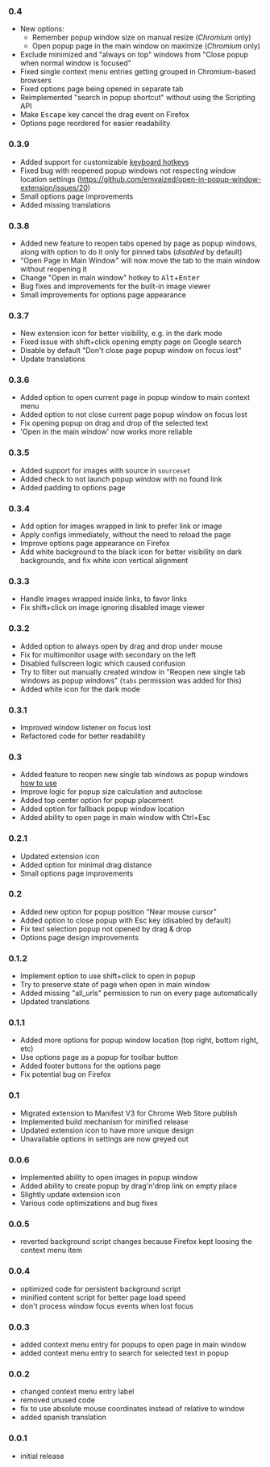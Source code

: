 ### 0.4
- New options:
  - Remember popup window size on manual resize (_Chromium_ only)
  - Open popup page in the main window on maximize (_Chromium_ only)
- Exclude minimized and "always on top" windows from "Close popup when normal window is focused"
- Fixed single context menu entries getting grouped in Chromium-based browsers
- Fixed options page being opened in separate tab
- Reimplemented "search in popup shortcut" without using the Scripting API
- Make <kbd>Escape</kbd> key cancel the drag event on Firefox
- Options page reordered for easier readability

### 0.3.9
- Added support for customizable [keyboard hotkeys](https://github.com/emvaized/open-in-popup-window-extension?tab=readme-ov-file#what-keyboard-hotkeys-are-available)
- Fixed bug with reopened popup windows not respecting window location settings (https://github.com/emvaized/open-in-popup-window-extension/issues/20)
- Small options page improvements
- Added missing translations

### 0.3.8
- Added new feature to reopen tabs opened by page as popup windows, along with option to do it only for pinned tabs (_disabled_ by default)
- "Open Page in Main Window" will now move the tab to the main window without reopening it
- Change "Open in main window" hotkey to <kbd>Alt</kbd>+<kbd>Enter</kbd>
- Bug fixes and improvements for the built-in image viewer
- Small improvements for options page appearance

### 0.3.7
- New extension icon for better visibility, e.g. in the dark mode
- Fixed issue with shift+click opening empty page on Google search
- Disable by default "Don't close page popup window on focus lost"
- Update translations

### 0.3.6
- Added option to open current page in popup window to main context menu
- Added option to not close current page popup window on focus lost
- Fix opening popup on drag and drop of the selected text
- 'Open in the main window' now works more reliable

### 0.3.5
- Added support for images with source in `sourceset`
- Added check to not launch popup window with no found link
- Added padding to options page

### 0.3.4
- Add option for images wrapped in link to prefer link or image
- Apply configs immediately, without the need to reload the page
- Improve options page appearance on Firefox
- Add white background to the black icon for better visibility on dark backgrounds, and fix white icon vertical alignment

### 0.3.3
- Handle images wrapped inside links, to favor links
- Fix shift+click on image ignoring disabled image viewer

### 0.3.2
- Added option to always open by drag and drop under mouse
- Fix for multimonitor usage with secondary on the left
- Disabled fullscreen logic which caused confusion
- Try to filter out manually created window in "Reopen new single tab windows as popup windows" (`tabs` permission was added for this)
- Added white icon for the dark mode

### 0.3.1
- Improved window listener on focus lost
- Refactored code for better readability

### 0.3
- Added feature to reopen new single tab windows as popup windows [how to use](./README.md#how-to-use-the-new-feature-reopen-new-single-tab-windows-as-popup-windows)
- Improve logic for popup size calculation and autoclose
- Added top center option for popup placement
- Added option for fallback popup window location
- Added ability to open page in main window with Ctrl+Esc

### 0.2.1
- Updated extension icon
- Added option for minimal drag distance
- Small options page improvements

### 0.2
- Added new option for popup position "Near mouse cursor"
- Added option to close popup with Esc key (disabled by default)
- Fix text selection popup not opened by drag & drop
- Options page design improvements

### 0.1.2
- Implement option to use shift+click to open in popup
- Try to preserve state of page when open in main window
- Added missing "all_urls" permission to run on every page automatically
- Updated translations

### 0.1.1
- Added more options for popup window location (top right, bottom right, etc)
- Use options page as a popup for toolbar button
- Added footer buttons for the options page
- Fix potential bug on Firefox

### 0.1
- Migrated extension to Manifest V3 for Chrome Web Store publish
- Implemented build mechanism for minified release
- Updated extension icon to have more unique design
- Unavailable options in settings are now greyed out

### 0.0.6
- Implemented ability to open images in popup window
- Added ability to create popup by drag'n'drop link on empty place
- Slightly update extension icon
- Various code optimizations and bug fixes

### 0.0.5
- reverted background script changes because Firefox kept loosing the context menu item

### 0.0.4
- optimized code for persistent background script
- minified content script for better page load speed
- don't process window focus events when lost focus

### 0.0.3
- added context menu entry for popups to open page in main window
- added context menu entry to search for selected text in popup

### 0.0.2
- changed context menu entry label
- removed unused code
- fix to use absolute mouse coordinates instead of relative to window
- added spanish translation

### 0.0.1
- initial release